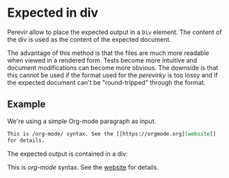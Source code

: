 # Expected in div

Perevir allow to place the expected output in a `Div` element. The
content of the div is used as the content of the expected document.

The advantage of this method is that the files are much more readable
when viewed in a rendered form. Tests become more intuitive and document
modifications can become more obvious. The downside is that this cannot
be used if the format used for the *perevirky* is too lossy and if the
expected document can't be "round-tripped" through the format.

## Example

We're using a simple Org-mode paragraph as input.

``` org {#input}
This is /org-mode/ syntax. See the [[https://orgmode.org][website]]
for details.
```

The expected output is contained in a div:

<div id="expected">

This is *org-mode* syntax. See the [website](https://orgmode.org)
for details.

</div>

